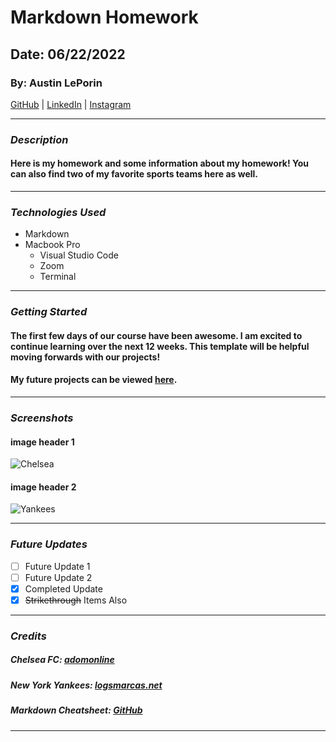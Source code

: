 # Markdown Homework

## Date: 06/22/2022

### By: Austin LePorin

[GitHub](https://github.com/aleporin) | [LinkedIn](https://www.linkedin.com/in/austin-leporin/) | [Instagram](https://www.instagram.com/aleporin/)

---

### **_Description_**

#### Here is my homework and some information about my homework! You can also find two of my favorite sports teams here as well.

---

### **_Technologies Used_**

- Markdown
- Macbook Pro
  - Visual Studio Code
  - Zoom
  * Terminal

---

### **_Getting Started_**

#### The first few days of our course have been awesome. I am excited to continue learning over the next 12 weeks. This template will be helpful moving forwards with our projects!

#### My future projects can be viewed [here](URL).

---

### **_Screenshots_**

#### image header 1

![Chelsea](https://www.adomonline.com/wp-content/uploads/2021/05/IMG_20210529_212243-1536x995.jpg)

#### image header 2

![Yankees](https://logosmarcas.net/wp-content/uploads/2020/07/New-York-Yankees-Logotipo-1915-1946.jpg)

---

### **_Future Updates_**

- [ ] Future Update 1
- [ ] Future Update 2
- [x] Completed Update
- [x] ~~Strikethrough~~ Items Also

---

### **_Credits_**

##### Chelsea FC: [adomonline](https://www.adomonline.com/)

##### New York Yankees: [logsmarcas.net](https://logosmarcas.net/)

##### Markdown Cheatsheet: [GitHub](https://guides.github.com/pdfs/markdown-cheatsheet-online.pdf)

---
